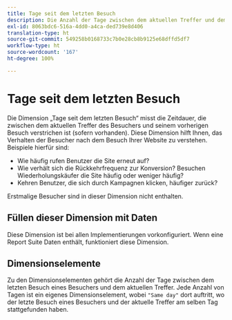 ```yaml
---
title: Tage seit dem letzten Besuch
description: Die Anzahl der Tage zwischen dem aktuellen Treffer und dem letzten Besuch.
exl-id: 8063bdc6-516a-4dd0-a4ca-ded739e8d406
translation-type: ht
source-git-commit: 549258b0168733c7b0e28cb8b9125e68dffd5df7
workflow-type: ht
source-wordcount: '167'
ht-degree: 100%

---
```


# Tage seit dem letzten Besuch

Die Dimension „Tage seit dem letzten Besuch“ misst die Zeitdauer, die zwischen dem aktuellen Treffer des Besuchers und seinem vorherigen Besuch verstrichen ist (sofern vorhanden). Diese Dimension hilft Ihnen, das Verhalten der Besucher nach dem Besuch Ihrer Website zu verstehen. Beispiele hierfür sind:

* Wie häufig rufen Benutzer die Site erneut auf?
* Wie verhält sich die Rückkehrfrequenz zur Konversion? Besuchen Wiederholungskäufer die Site häufig oder weniger häufig?
* Kehren Benutzer, die sich durch Kampagnen klicken, häufiger zurück?

Erstmalige Besucher sind in dieser Dimension nicht enthalten.

## Füllen dieser Dimension mit Daten

Diese Dimension ist bei allen Implementierungen vorkonfiguriert. Wenn eine Report Suite Daten enthält, funktioniert diese Dimension.

## Dimensionselemente

Zu den Dimensionselementen gehört die Anzahl der Tage zwischen dem letzten Besuch eines Besuchers und dem aktuellen Treffer. Jede Anzahl von Tagen ist ein eigenes Dimensionselement, wobei `"Same day"` dort auftritt, wo der letzte Besuch eines Besuchers und der aktuelle Treffer am selben Tag stattgefunden haben.
